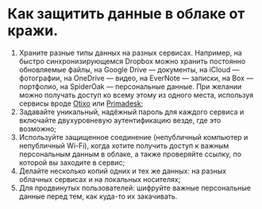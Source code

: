 # Как защитить данные в облаке от кражи.
1. Храните разные типы данных на разных сервисах. Например, на быстро синхронизирующемся Dropbox можно хранить постоянно обновляемые файлы, на Google Drive — документы, на iCloud — фотографии, на OneDrive — видео, на EverNote — записки, на Box — портфолио, на SpiderOak — персональные данные. При желании можно получать доступ ко всему этому из одного места, используя сервисы вроде [Otixo](http://otixo.com/) или [Primadesk](https://www.primadesk.com/);
2. Задавайте уникальный, надёжный пароль для каждого сервиса и включайте двухуровневую аутентификацию везде, где это возможно;
3. Используйте защищенное соединение (непубличный компьютер и непубличный Wi-Fi), когда хотите получить доступ к важным персональным данным в облаке, а также проверяйте ссылку, по которой вы заходите в сервис;
4. Делайте несколько копий одних и тех же данных: на разных облачных сервисах и на локальных носителях;
5. Для продвинутых пользователей: шифруйте важные персональные данные перед тем, как куда-то их закачивать.

